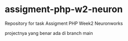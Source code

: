 # assigment-php-w2-neuron
Repository for task Assigment PHP Week2 Neuronworks

projectnya yang benar ada di branch main
